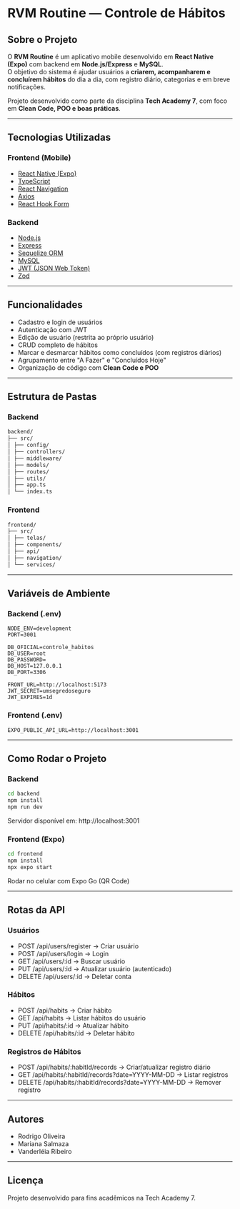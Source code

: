 # RVM Routine — Controle de Hábitos

## Sobre o Projeto

O **RVM Routine** é um aplicativo mobile desenvolvido em **React Native (Expo)** com backend em **Node.js/Express** e **MySQL**.  
O objetivo do sistema é ajudar usuários a **criarem, acompanharem e concluírem hábitos** do dia a dia, com registro diário, categorias e em breve notificações.

Projeto desenvolvido como parte da disciplina **Tech Academy 7**, com foco em **Clean Code, POO e boas práticas**.

---

## Tecnologias Utilizadas

### **Frontend (Mobile)**

- [React Native (Expo)](https://expo.dev/)
- [TypeScript](https://www.typescriptlang.org/)
- [React Navigation](https://reactnavigation.org/)
- [Axios](https://axios-http.com/)
- [React Hook Form](https://react-hook-form.com/)

### **Backend**

- [Node.js](https://nodejs.org/)
- [Express](https://expressjs.com/)
- [Sequelize ORM](https://sequelize.org/)
- [MySQL](https://www.mysql.com/)
- [JWT (JSON Web Token)](https://jwt.io/)
- [Zod](https://zod.dev/)

---

## Funcionalidades

- Cadastro e login de usuários
- Autenticação com JWT
- Edição de usuário (restrita ao próprio usuário)
- CRUD completo de hábitos
- Marcar e desmarcar hábitos como concluídos (com registros diários)
- Agrupamento entre "A Fazer" e "Concluídos Hoje"
- Organização de código com **Clean Code e POO**

---

## Estrutura de Pastas

### **Backend**

```md
backend/
├── src/
│ ├── config/
│ ├── controllers/
│ ├── middleware/
│ ├── models/
│ ├── routes/
│ ├── utils/
│ ├── app.ts
│ └── index.ts
```

### **Frontend**

```md
frontend/
├── src/
│ ├── telas/
│ ├── components/
│ ├── api/
│ ├── navigation/
│ └── services/
```

---

## Variáveis de Ambiente

### **Backend (.env)**

```env
NODE_ENV=development
PORT=3001

DB_OFICIAL=controle_habitos
DB_USER=root
DB_PASSWORD=
DB_HOST=127.0.0.1
DB_PORT=3306

FRONT_URL=http://localhost:5173
JWT_SECRET=umsegredoseguro
JWT_EXPIRES=1d
```

### **Frontend (.env)**

```env
EXPO_PUBLIC_API_URL=http://localhost:3001
```

---

## Como Rodar o Projeto

### Backend

```bash
cd backend
npm install
npm run dev
```

Servidor disponível em: http://localhost:3001

### Frontend (Expo)

```bash
cd frontend
npm install
npx expo start
```

Rodar no celular com Expo Go (QR Code)

---

## Rotas da API

### Usuários

- POST /api/users/register → Criar usuário
- POST /api/users/login → Login
- GET /api/users/:id → Buscar usuário
- PUT /api/users/:id → Atualizar usuário (autenticado)
- DELETE /api/users/:id → Deletar conta

### Hábitos

- POST /api/habits → Criar hábito
- GET /api/habits → Listar hábitos do usuário
- PUT /api/habits/:id → Atualizar hábito
- DELETE /api/habits/:id → Deletar hábito

### Registros de Hábitos

- POST /api/habits/:habitId/records → Criar/atualizar registro diário
- GET /api/habits/:habitId/records?date=YYYY-MM-DD → Listar registros
- DELETE /api/habits/:habitId/records?date=YYYY-MM-DD → Remover registro

---

## Autores

- Rodrigo Oliveira
- Mariana Salmaza
- Vanderléia Ribeiro

---

## Licença

Projeto desenvolvido para fins acadêmicos na Tech Academy 7.
